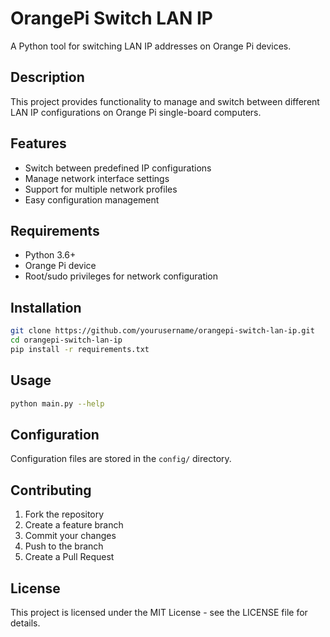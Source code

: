 # OrangePi Switch LAN IP

A Python tool for switching LAN IP addresses on Orange Pi devices.

## Description

This project provides functionality to manage and switch between different LAN IP configurations on Orange Pi single-board computers.

## Features

- Switch between predefined IP configurations
- Manage network interface settings
- Support for multiple network profiles
- Easy configuration management

## Requirements

- Python 3.6+
- Orange Pi device
- Root/sudo privileges for network configuration

## Installation

```bash
git clone https://github.com/yourusername/orangepi-switch-lan-ip.git
cd orangepi-switch-lan-ip
pip install -r requirements.txt
```

## Usage

```bash
python main.py --help
```

## Configuration

Configuration files are stored in the `config/` directory.

## Contributing

1. Fork the repository
2. Create a feature branch
3. Commit your changes
4. Push to the branch
5. Create a Pull Request

## License

This project is licensed under the MIT License - see the LICENSE file for details.